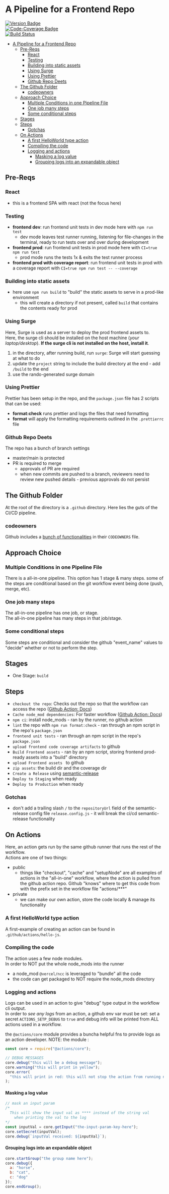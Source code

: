 # A Pipeline for a Frontend Repo

[![Version Badge](https://img.shields.io/github/v/tag/imagineLife/frontendpipeline?logo=semantic-release)](https://github.com/imagineLife/frontendpipeline/releases)  
[![Code-Coverage Badge](https://img.shields.io/codecov/c/gh/imagineLife/frontend-pipeline?logo=codecov)](https://github.com/imagineLife/frontendpipeline/blob/master/src/App.test.js)  
[![Build Status](https://img.shields.io/github/workflow/status/imagineLife/frontendpipeline/All-In-One%20Pipeline?logo=github)](https://github.com/imagineLife/frontendpipeline/actions/workflows/all-in-one.yml)

- [A Pipeline for a Frontend Repo](#a-pipeline-for-a-frontend-repo)
  - [Pre-Reqs](#pre-reqs)
    - [React](#react)
    - [Testing](#testing)
    - [Building into static assets](#building-into-static-assets)
    - [Using Surge](#using-surge)
    - [Using Prettier](#using-prettier)
    - [Github Repo Deets](#github-repo-deets)
  - [The Github Folder](#the-github-folder)
    - [codeowners](#codeowners)
  - [Approach Choice](#approach-choice)
    - [Multiple Conditions in one Pipeline File](#multiple-conditions-in-one-pipeline-file)
    - [One job many steps](#one-job-many-steps)
    - [Some conditional steps](#some-conditional-steps)
  - [Stages](#stages)
  - [Steps](#steps)
    - [Gotchas](#gotchas)
  - [On Actions](#on-actions)
    - [A first HelloWorld type action](#a-first-helloworld-type-action)
    - [Compiling the code](#compiling-the-code)
    - [Logging and actions](#logging-and-actions)
      - [Masking a log value](#masking-a-log-value)
      - [Grouping logs into an expandable object](#grouping-logs-into-an-expandable-object)

## Pre-Reqs

### React

- this is a frontend SPA with react (not the focus here)

### Testing

- **frontend dev**: run frontend unit tests in dev mode here with `npm run test`
  - dev mode leaves test runner running, listening for file-changes in the terminal, ready to run tests over and over during development
- **frontend prod**: run frontend unit tests in prod mode here with `CI=true npm run test`
  - prod mode runs the tests 1x & exits the test runner process
- **frontend prod with coverage report**: run frontend unit tests in prod with a coverage report with `CI=true npm run test -- --coverage`

### Building into static assets

- here use `npm run build` to "build" the static assets to serve in a prod-like environment
  - this will create a directory if not present, called `build` that contains the contents ready for prod

### Using Surge

Here, Surge is used as a server to deploy the prod frontend assets to.  
Here, the surge cli should be installed on the host machine (_your laptop/desktop_). **If the surge cli is not installed on the host, install it**.

1. in the directory, after running build, run `surge`: Surge will start guessing at what to do
2. update the `project` string to include the build directory at the end - add `/build` to the end
3. use the rando-generated surge domain

### Using Prettier

Prettier has been setup in the repo, and the `package.json` file has 2 scripts that can be used:

- **format:check** runs prettier and logs the files that need formatting
- **format** will apply the formatting requirements outlined in the `.prettierrc` file

### Github Repo Deets

The repo has a bunch of branch settings

- master/main is protected
- PR is required to merge
  - approvals of PR are required
  - when new commits are pushed to a branch, reviewers need to review new pushed details - previous approvals do not persist

## The Github Folder

At the root of the directory is a `.github` directory. Here lies the guts of the CI/CD pipeline.

### codeowners

Github includes a [bunch of functionalities](https://docs.github.com/en/repositories/managing-your-repositorys-settings-and-features/customizing-your-repository/about-code-owners) in their `CODEOWNERS` file.

## Approach Choice

### Multiple Conditions in one Pipeline File

There is a all-in-one pipeline. This option has 1 stage & many steps. some of the steps are conditional based on the git workflow event being done (push, merge, etc).

### One job many steps

The all-in-one pipeline has one job, or stage.  
The all-in-one pipeline has many steps in that job/stage.

### Some conditional steps

Some steps are conditional and consider the github "event_name" values to "decide" whether or not to perform the step.

## Stages

- One Stage: `build`

## Steps

- `checkout the repo`: Checks out the repo so that the workflow can access the repo ([Github Action: Docs](https://github.com/actions/checkout#checkout-v3))
- `Cache node_mod dependencies`: For faster workflow ([Github Action: Docs](https://github.com/actions/cache#cache))
- `npm ci`: install node_mods - ran by the runner, no github action
- `lint` the repo with `npm run format:check` - ran through an npm script in the repo's `package.json`
- `frontend unit tests` - ran through an npm script in the repo's `package.json`
- `upload frontend code coverage artifacts` to github
- `Build Frontend assets` - ran by an npm script, storing frontend prod-ready assets into a "build" directory
- `upload Frontend assets ` to github
- `zip assets`: the build dir and the coverage dir
- `Create a Release` using [semantic-release](https://github.com/semantic-release/semantic-release)
- `Deploy to Staging` when ready
- `Deploy to Production` when ready

### Gotchas

- don't add a trailing slash `/` to the `repositoryUrl` field of the semantic-release config file `release.config.js` - it will break the ci/cd semantic-release functionality

## On Actions

Here, an action gets run by the same github runner that runs the rest of the workflow.  
Actions are one of two things:

- public
  - things like "checkout", "cache" and "setupNode" are all examples of actions in the "all-in-one" workflow, where the action is pulled from the github action repo. Github "knows" where to get this code from with the prefix set in the workflow file "actions/\*\*\*"
- private
  - we can make our own action, store the code locally & manage its functionality

### A first HelloWorld type action

A first-example of creating an action can be found in `.github/actions/hello-js`.

### Compiling the code

The action uses a few node modules.  
In order to NOT put the whole node_mods into the runner

- a node_mod `@vercel/ncc` is leveraged to "bundle" all the code
- the code can get packaged to NOT require the node_mods directory

### Logging and actions

Logs can be used in an action to give "debug" type output in the workflow cli output.  
In order to _see any logs_ from an action, a github env var must be set: set a secret `ACTIONS_SETP_DEBUG` to `true` and debug info will be printed from ALL actions used in a workflow.

the `@actions/core` module provides a buncha helpful fns to provide logs as an action developer. NOTE: the module :

```js
const core = require("@actions/core");

// DEBUG MESSAGES
core.debug("this will be a debug message");
core.warning("this will print in yellow");
core.error(
  "this will print in red: this will not stop the action from running nor will it trigger a failure"
);
```

#### Masking a log value

```js
// mask an input param
/*
  This will show the input val as **** instead of the string val
    when printing the val to the log
*/
const inputVal = core.getInput("the-input-param-key-here");
core.setSecret(inputVal);
core.debug(`inputVal received: ${inputVal}`);
```

#### Grouping logs into an expandable object

```js
core.startGroup("the group name here");
core.debug({
  a: "horse",
  b: "cat",
  c: "dog"
});
core.endGroup();
```
